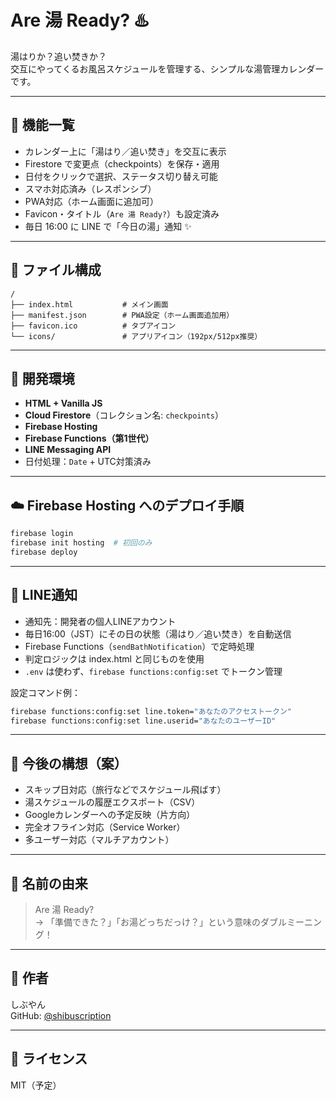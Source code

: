 # Are 湯 Ready? ♨️

湯はりか？追い焚きか？  
交互にやってくるお風呂スケジュールを管理する、シンプルな湯管理カレンダーです。

---

## 🧼 機能一覧

- カレンダー上に「湯はり／追い焚き」を交互に表示
- Firestore で変更点（checkpoints）を保存・適用
- 日付をクリックで選択、ステータス切り替え可能
- スマホ対応済み（レスポンシブ）
- PWA対応（ホーム画面に追加可）
- Favicon・タイトル（`Are 湯 Ready?`）も設定済み
- 毎日 16:00 に LINE で「今日の湯」通知 ✨

---

## 📁 ファイル構成

```
/
├── index.html           # メイン画面
├── manifest.json        # PWA設定（ホーム画面追加用）
├── favicon.ico          # タブアイコン
└── icons/               # アプリアイコン（192px/512px推奨）
```

---

## 🔧 開発環境

- **HTML + Vanilla JS**
- **Cloud Firestore**（コレクション名: `checkpoints`）
- **Firebase Hosting**
- **Firebase Functions（第1世代）**
- **LINE Messaging API**
- 日付処理：`Date` + UTC対策済み

---

## ☁️ Firebase Hosting へのデプロイ手順

```bash
firebase login
firebase init hosting  # 初回のみ
firebase deploy
```

---

## 🔔 LINE通知

- 通知先：開発者の個人LINEアカウント
- 毎日16:00（JST）にその日の状態（湯はり／追い焚き）を自動送信
- Firebase Functions（`sendBathNotification`）で定時処理
- 判定ロジックは index.html と同じものを使用
- `.env` は使わず、`firebase functions:config:set` でトークン管理

設定コマンド例：

```bash
firebase functions:config:set line.token="あなたのアクセストークン"
firebase functions:config:set line.userid="あなたのユーザーID"
```

---

## 📅 今後の構想（案）

- スキップ日対応（旅行などでスケジュール飛ばす）
- 湯スケジュールの履歴エクスポート（CSV）
- Googleカレンダーへの予定反映（片方向）
- 完全オフライン対応（Service Worker）
- 多ユーザー対応（マルチアカウント）

---

## 🧠 名前の由来

> Are 湯 Ready?  
> → 「準備できた？」「お湯どっちだっけ？」という意味のダブルミーニング！

---

## 🧼 作者

しぶやん  
GitHub: [@shibuscription](https://github.com/shibuscription)

---

## 🪪 ライセンス

MIT（予定）